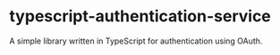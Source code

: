 # typescript-authentication-service
A simple library written in TypeScript for authentication using OAuth.
